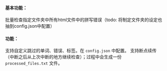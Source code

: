 #### 基本功能：
批量检查指定文件夹中所有html文件中的拼写错误（todo: 将制定文件夹的设定也抽到config.json中配置）
#### 功能：
支持自定义跳过的单词、错误、标签。在 `config.json` 中配置。
支持断点续传（中断之后从上次中断的地方继续检查）；过程中会生成一份 `processed_files.txt` 文件。
